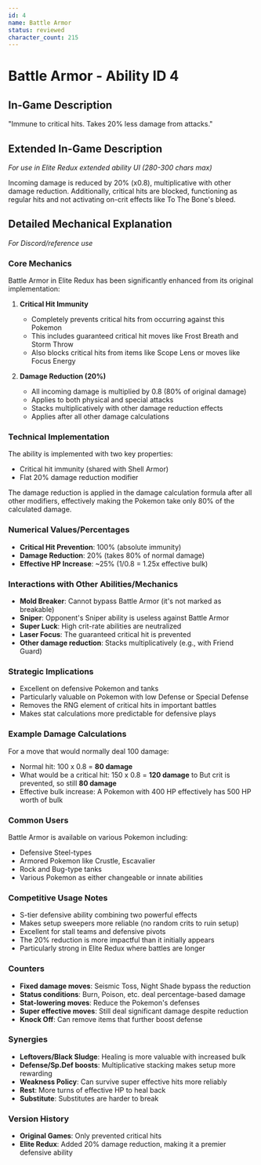 ```yaml
---
id: 4
name: Battle Armor
status: reviewed
character_count: 215
---
```


# Battle Armor - Ability ID 4

## In-Game Description
"Immune to critical hits. Takes 20% less damage from attacks."

## Extended In-Game Description
*For use in Elite Redux extended ability UI (280-300 chars max)*

Incoming damage is reduced by 20% (x0.8), multiplicative with other damage reduction. Additionally, critical hits are blocked, functioning as regular hits and not activating on-crit effects like To The Bone's bleed.

## Detailed Mechanical Explanation
*For Discord/reference use*

### Core Mechanics
Battle Armor in Elite Redux has been significantly enhanced from its original implementation:

1. **Critical Hit Immunity**
   - Completely prevents critical hits from occurring against this Pokemon
   - This includes guaranteed critical hit moves like Frost Breath and Storm Throw
   - Also blocks critical hits from items like Scope Lens or moves like Focus Energy

2. **Damage Reduction (20%)**
   - All incoming damage is multiplied by 0.8 (80% of original damage)
   - Applies to both physical and special attacks
   - Stacks multiplicatively with other damage reduction effects
   - Applies after all other damage calculations

### Technical Implementation

The ability is implemented with two key properties:
- Critical hit immunity (shared with Shell Armor)
- Flat 20% damage reduction modifier

The damage reduction is applied in the damage calculation formula after all other modifiers, effectively making the Pokemon take only 80% of the calculated damage.

### Numerical Values/Percentages
- **Critical Hit Prevention**: 100% (absolute immunity)
- **Damage Reduction**: 20% (takes 80% of normal damage)
- **Effective HP Increase**: ~25% (1/0.8 = 1.25x effective bulk)

### Interactions with Other Abilities/Mechanics
- **Mold Breaker**: Cannot bypass Battle Armor (it's not marked as breakable)
- **Sniper**: Opponent's Sniper ability is useless against Battle Armor
- **Super Luck**: High crit-rate abilities are neutralized
- **Laser Focus**: The guaranteed critical hit is prevented
- **Other damage reduction**: Stacks multiplicatively (e.g., with Friend Guard)

### Strategic Implications
- Excellent on defensive Pokemon and tanks
- Particularly valuable on Pokemon with low Defense or Special Defense
- Removes the RNG element of critical hits in important battles
- Makes stat calculations more predictable for defensive plays

### Example Damage Calculations
For a move that would normally deal 100 damage:
- Normal hit: 100 x 0.8 = **80 damage**
- What would be a critical hit: 150 x 0.8 = **120 damage** to But crit is prevented, so still **80 damage**
- Effective bulk increase: A Pokemon with 400 HP effectively has 500 HP worth of bulk

### Common Users
Battle Armor is available on various Pokemon including:
- Defensive Steel-types
- Armored Pokemon like Crustle, Escavalier
- Rock and Bug-type tanks
- Various Pokemon as either changeable or innate abilities

### Competitive Usage Notes
- S-tier defensive ability combining two powerful effects
- Makes setup sweepers more reliable (no random crits to ruin setup)
- Excellent for stall teams and defensive pivots
- The 20% reduction is more impactful than it initially appears
- Particularly strong in Elite Redux where battles are longer

### Counters
- **Fixed damage moves**: Seismic Toss, Night Shade bypass the reduction
- **Status conditions**: Burn, Poison, etc. deal percentage-based damage
- **Stat-lowering moves**: Reduce the Pokemon's defenses
- **Super effective moves**: Still deal significant damage despite reduction
- **Knock Off**: Can remove items that further boost defense

### Synergies
- **Leftovers/Black Sludge**: Healing is more valuable with increased bulk
- **Defense/Sp.Def boosts**: Multiplicative stacking makes setup more rewarding
- **Weakness Policy**: Can survive super effective hits more reliably
- **Rest**: More turns of effective HP to heal back
- **Substitute**: Substitutes are harder to break

### Version History
- **Original Games**: Only prevented critical hits
- **Elite Redux**: Added 20% damage reduction, making it a premier defensive ability